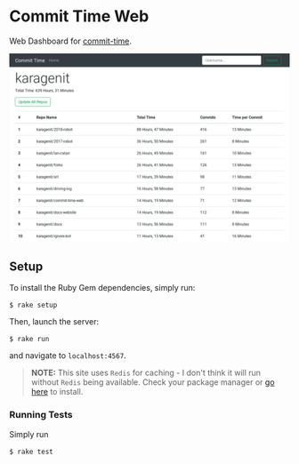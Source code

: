 # Commit Time Web

Web Dashboard for [commit-time](https://github.com/karagenit/commit-time).

![commit time web](screenshot.png)

## Setup

To install the Ruby Gem dependencies, simply run:

```
$ rake setup
```

Then, launch the server:

```
$ rake run
```

and navigate to `localhost:4567`.

> **NOTE:** This site uses `Redis` for caching - I don't think it will run without `Redis` being available. Check your package manager or [go here](https://redis.io/download) to install.

### Running Tests

Simply run

```
$ rake test
```

